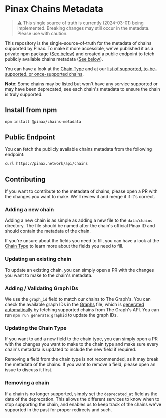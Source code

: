 # Pinax Chains Metadata

> ⚠️ This single source of truth is currently (2024-03-01) being implemented. Breaking changes may still occur in the metadata. Please use with caution.

This repository is the single-source-of-truth for the metadata of chains supported by Pinax. To make it more accessible, we've published it as a private npm package ([See below](#install_from_npm)) and created a public endpoint to fetch publicly available chains metadata ([See below](#public_endpoint)).

You can have a look at the [Chain Type](/types/chain.types.ts) and at our [list of supported, to-be-supported, or once-supported chains](/data/chains/index.ts). 

**Note**: Some chains may be listed but won't have any service supported or may have been deprecated, see each chain's metadata to ensure the chain is truly supported.

## Install from npm

```bash
npm install @pinax/chains-metadata
```

## Public Endpoint

You can fetch the publicly available chains metadata from the following endpoint:

```bash
curl https://pinax.network/api/chains
```

## Contributing

If you want to contribute to the metadata of chains, please open a PR with the changes you want to make. We'll review it and merge it if it's correct.

### Adding a new chain

Adding a new chain is as simple as adding a new file to the `data/chains` directory. The file should be named after the chain's official Pinax ID and should contain the metadata of the chain.

If you're unsure about the fields you need to fill, you can have a look at the [Chain Type](/types/chain.types.ts) to learn more about the fields you need to fill.

### Updating an existing chain

To update an existing chain, you can simply open a PR with the changes you want to make to the chain's metadata.

### Adding / Validating Graph IDs

We use the `graph_id` field to match our chains to The Graph's. You can check the available graph IDs in the [Graphs](/types/graph.types.ts) file, which is [generated automatically](/scripts/generate/graphid_type.js) by fetching supported chains from The Graph's API. You can run `npm run generate:graphid` to update the graph IDs.

### Updating the Chain Type

If you want to add a new field to the chain type, you can simply open a PR with the changes you want to make to the chain type and make sure every chain's metadata is updated to include the new field if required.

Removing a field from the chain type is not recommended, as it may break the metadata of the chains. If you want to remove a field, please open an issue to discuss it first.

### Removing a chain

If a chain is no longer supported, simply set the `deprecated_at` field as the date of the deprecation. This allows the different services to know when to stop supporting the chain, and enables us to keep track of the chains we've supported in the past for proper redirects and such.